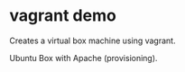 # vagrant demo

Creates a virtual box machine using vagrant.

Ubuntu Box with Apache (provisioning).
